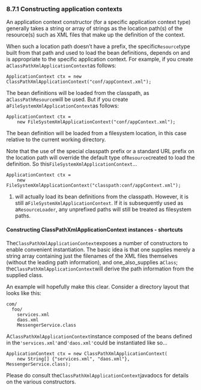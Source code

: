 ### 8.7.1 Constructing application contexts

An application context constructor \(for a specific application context type\) generally takes a string or array of strings as the location path\(s\) of the resource\(s\) such as XML files that make up the definition of the context.

When such a location path doesn’t have a prefix, the specific`Resource`type built from that path and used to load the bean definitions, depends on and is appropriate to the specific application context. For example, if you create a`ClassPathXmlApplicationContext`as follows:

```
ApplicationContext ctx = new ClassPathXmlApplicationContext("conf/appContext.xml");
```

The bean definitions will be loaded from the classpath, as a`ClassPathResource`will be used. But if you create a`FileSystemXmlApplicationContext`as follows:

```
ApplicationContext ctx =
    new FileSystemXmlApplicationContext("conf/appContext.xml");
```

The bean definition will be loaded from a filesystem location, in this case relative to the current working directory.

Note that the use of the special classpath prefix or a standard URL prefix on the location path will override the default type of`Resource`created to load the definition. So this`FileSystemXmlApplicationContext`…​

```
ApplicationContext ctx =
    new FileSystemXmlApplicationContext("classpath:conf/appContext.xml");
```

1. will actually load its bean definitions from the classpath. However, it is still a`FileSystemXmlApplicationContext`. If it is subsequently used as a`ResourceLoader`, any unprefixed paths will still be treated as filesystem paths.

#### Constructing ClassPathXmlApplicationContext instances - shortcuts

The`ClassPathXmlApplicationContext`exposes a number of constructors to enable convenient instantiation. The basic idea is that one supplies merely a string array containing just the filenames of the XML files themselves \(without the leading path information\), and one\_also\_supplies a`Class`; the`ClassPathXmlApplicationContext`will derive the path information from the supplied class.

An example will hopefully make this clear. Consider a directory layout that looks like this:

```
com/
  foo/
    services.xml
    daos.xml
    MessengerService.class
```

A`ClassPathXmlApplicationContext`instance composed of the beans defined in the`'services.xml'`and`'daos.xml'`could be instantiated like so…​

```
ApplicationContext ctx = new ClassPathXmlApplicationContext(
    new String[] {"services.xml", "daos.xml"}, MessengerService.class);
```

Please do consult the`ClassPathXmlApplicationContext`javadocs for details on the various constructors.

